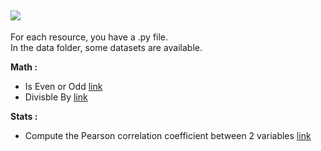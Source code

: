 
![](https://www.python.org/static/img/python-logo.png)
---

For each resource, you have a .py file.  
In the data folder, some datasets are available.  


**Math :**  

- Is Even or Odd [link](https://github.com/NicoDupont/Resources/blob/master/Python/Math/is_even_or_odd.py)
- Divisble By [link](https://github.com/NicoDupont/Resources/blob/master/Python/Math/is_divisible_by.py)

**Stats :**

- Compute the Pearson correlation coefficient between 2 variables [link](https://github.com/NicoDupont/Resources/blob/master/Python/Stats/pearson_coeff.py)
